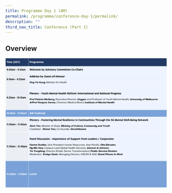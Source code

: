 ```yaml
---
title: Programme Day 1 (AM)
permalink: /programme/conference-day-1/permalink/
description: ""
third_nav_title: Conference (Part I)
---
```

## Overview
![](/images/day%201%20(am).png)